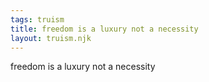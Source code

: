 ```yaml
---
tags: truism
title: freedom is a luxury not a necessity
layout: truism.njk
---
```


freedom is a luxury not a necessity